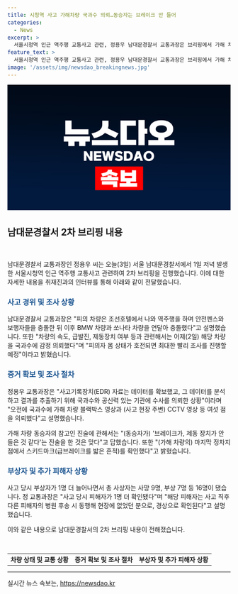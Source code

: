 ```yaml
---
title: 시청역 사고 가해차량 국과수 의뢰…동승자는 브레이크 안 들어
categories:
  - News
excerpt: >
  서울시청역 인근 역주행 교통사고 관련, 정용우 남대문경찰서 교통과장은 브리핑에서 가해 차량을 국립과학수사연구원에 의뢰했다고 전했습니다. 또한 사고 당시 총 사상자는 사망 9명, 부상 7명 등 16명이며, 추가 피해자가 확인되었다고 밝혔습니다. 이에 따라 차량의 속도, 제동장치 여부 등에 대한 조사가 진행되고 있습니다.
feature_text: >
  서울시청역 인근 역주행 교통사고 관련, 정용우 남대문경찰서 교통과장은 브리핑에서 가해 차량을 국립과학수사연구원에 의뢰했다고 전했습니다. 또한 사고 당시 총 사상자는 사망 9명, 부상 7명 등 16명이며, 추가 피해자가 확인되었다고 밝혔습니다. 이에 따라 차량의 속도, 제동장치 여부 등에 대한 조사가 진행되고 있습니다.
image: '/assets/img/newsdao_breakingnews.jpg'
---
```


<p><img src="/assets/img/newsdao_breakingnews.jpg" alt="ontimetimes 속보" /></p>

<h2 data-ke-size="size26">남대문경찰서 2차 브리핑 내용</h2>

<p data-ke-size="size16">&nbsp;</p>

<p>남대문경찰서 교통과장인 정용우 씨는 오늘(3일) 서울 남대문경찰서에서 1일 저녁 발생한 서울시청역 인근 역주행 교통사고 관련하여 2차 브리핑을 진행했습니다. 이에 대한 자세한 내용을 취재진과의 인터뷰를 통해 아래와 같이 전달했습니다.</p>

<h3><b><span style="color: #1a5490;">사고 경위 및 조사 상황</span></b></h3>

<p>남대문경찰서 교통과장은 "피의 차량은 조선호텔에서 나와 역주행을 하며 안전펜스와 보행자들을 충돌한 뒤 이후 BMW 차량과 쏘나타 차량을 연달아 충돌했다"고 설명했습니다. 또한 "차량의 속도, 급발진, 제동장치 여부 등과 관련해서는 어제(2일) 해당 차량을 국과수에 감정 의뢰했다"며 "피의자 몸 상태가 호전되면 최대한 빨리 조사를 진행할 예정"이라고 밝혔습니다.</p>

<h3><b><span style="color: #1a5490;">증거 확보 및 조사 절차</span></b></h3>

<p>정용우 교통과장은 "사고기록장치(EDR) 자료는 데이터를 확보했고, 그 데이터를 분석하고 결과를 추출하기 위해 국과수와 공신력 있는 기관에 수사를 의뢰한 상황"이라며 "오전에 국과수에 가해 차량 블랙박스 영상과 (사고 현장 주변) CCTV 영상 등 여섯 점을 의뢰했다"고 설명했습니다.</p>

<p>가해 차량 동승자의 참고인 진술에 관해서는 "(동승자가) '브레이크가, 제동 장치가 안 들은 것 같다'는 진술을 한 것은 맞다"고 답했습니다. 또한 "(가해 차량의) 마지막 정차지점에서 스키드마크(급브레이크를 밟은 흔적)를 확인했다"고 밝혔습니다.</p>

<h3><b><span style="color: #1a5490;">부상자 및 추가 피해자 상황</span></b></h3>

<p>사고 당시 부상자가 1명 더 늘어나면서 총 사상자는 사망 9명, 부상 7명 등 16명이 됐습니다. 정 교통과장은 "사고 당시 피해자가 1명 더 확인됐다"며 "해당 피해자는 사고 직후 다른 피해자의 병원 후송 시 동행해 현장에 없었던 분으로, 경상으로 확인된다"고 설명했습니다.</p>

<p>이와 같은 내용으로 남대문경찰서의 2차 브리핑 내용이 전해졌습니다.</p>

<p data-ke-size="size16">&nbsp;</p>

<table>
    <tbody>
        <tr>
            <td style="text-align: center; height: 17px;"><b>차량 상태 및 교통 상황</b></td>
            <td style="text-align: center; height: 17px;"><b>증거 확보 및 조사 절차</b></td>
            <td style="text-align: center; height: 17px;"><b>부상자 및 추가 피해자 상황</b></td>
        </tr>
    </tbody>
</table>

<hr>
실시간 뉴스 속보는, <a href="https://newsdao.kr" rel="dofollow">https://newsdao.kr</a>



